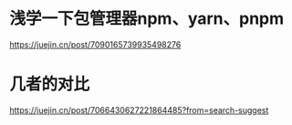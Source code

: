 # 浅学一下包管理器npm、yarn、pnpm
https://juejin.cn/post/7090165739935498276

# 几者的对比
https://juejin.cn/post/7066430627221864485?from=search-suggest
